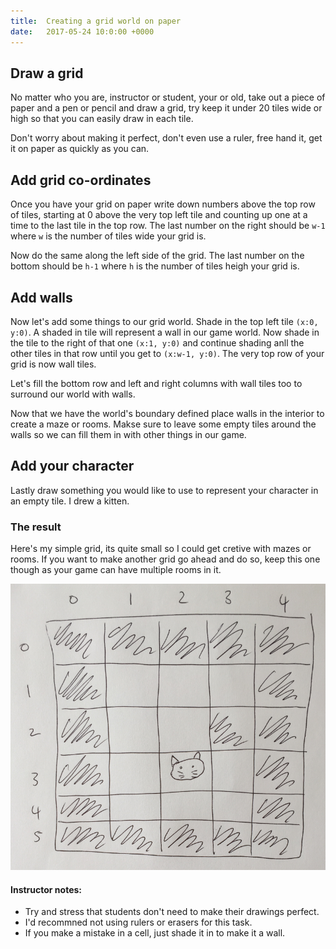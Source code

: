 ```yaml
---
title:  Creating a grid world on paper
date:   2017-05-24 10:0:00 +0000
---
```


## Draw a grid

No matter who you are, instructor or student, your or old, take out a piece of paper and a pen or pencil and draw a grid, try keep it under 20 tiles wide or high so that you can easily draw in each tile.

Don't worry about making it perfect, don't even use a ruler, free hand it, get it on paper as quickly as you can.

## Add grid co-ordinates

Once you have your grid on paper write down numbers above the top row of tiles, starting at 0 above the very top left tile and counting up one at a time to the last tile in the top row. The last number on the right should be `w-1` where `w` is the number of tiles wide your grid is.

Now do the same along the left side of the grid. The last number on the bottom should be `h-1` where `h` is the number of tiles heigh your grid is.

## Add walls

Now let's add some things to our grid world. Shade in the top left tile `(x:0, y:0)`. A shaded in tile will represent a wall in our game world. Now shade in the tile to the right of that one `(x:1, y:0)` and continue shading anll the other tiles in that row until you get to `(x:w-1, y:0)`. The very top row of your grid is now wall tiles.

Let's fill the bottom row and left and right columns with wall tiles too to surround our world with walls.

Now that we have the world's boundary defined place walls in the interior to create a maze or rooms. Makse sure to leave some empty tiles around the walls so we can fill them in with other things in our game.

## Add your character

Lastly draw something you would like to use to represent your character in an empty tile. I drew a kitten.

### The result

Here's my simple grid, its quite small so I could get cretive with mazes or rooms. If you want to make another grid go ahead and do so, keep this one though as your game can have multiple rooms in it.

![Draw a grid with walls and a player](/images/004-draw-grid.png)

#### Instructor notes:

- Try and stress that students don't need to make their drawings perfect.
- I'd recommned not using rulers or erasers for this task.
- If you make a mistake in a cell, just shade it in to make it a wall.
